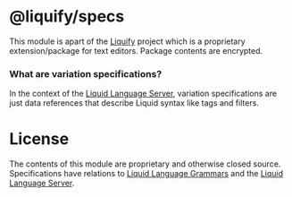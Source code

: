# @liquify/specs

This module is apart of the [Liquify](#) project which is a proprietary extension/package for text editors. Package contents are encrypted.

### What are variation specifications?

In the context of the [Liquid Language Server](#), variation specifications are just data references that describe Liquid syntax like tags and filters.

# License

The contents of this module are proprietary and otherwise closed source. Specifications have relations to [Liquid Language Grammars](#) and the [Liquid Language Server](#).

